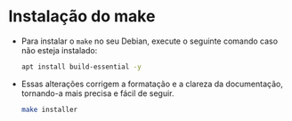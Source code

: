 # Instalação do make

- Para instalar o `make` no seu Debian, execute o seguinte comando caso não esteja instalado:

  ```bash
  apt install build-essential -y
  ```

- Essas alterações corrigem a formatação e a clareza da documentação, tornando-a mais precisa e fácil de seguir.

  ```bash
  make installer
  ```